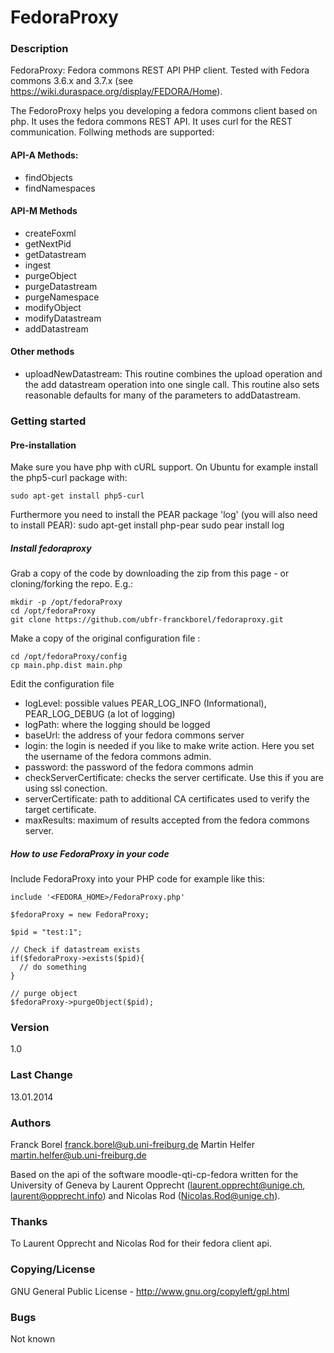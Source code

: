 FedoraProxy
===========

### Description
FedoraProxy: Fedora commons REST API PHP client. Tested with Fedora commons 3.6.x and 3.7.x (see https://wiki.duraspace.org/display/FEDORA/Home).

The FedoroProxy helps you developing a fedora commons client based on php. It uses the fedora commons REST API. It uses curl for the REST communication. Follwing methods are supported:

#### API-A Methods:

- findObjects
- findNamespaces

#### API-M Methods

- createFoxml
- getNextPid
- getDatastream
- ingest
- purgeObject
- purgeDatastream
- purgeNamespace
- modifyObject
- modifyDatastream
- addDatastream


#### Other methods 

- uploadNewDatastream: This routine combines the upload operation and the add datastream operation into one single call.
This routine also sets reasonable defaults for many of the parameters to addDatastream.


### Getting started

#### Pre-installation
Make sure you have php with cURL support. On Ubuntu for example install the php5-curl package with:
```
sudo apt-get install php5-curl
````

Furthermore you need to install the PEAR package 'log' (you will also need to install PEAR):
    sudo apt-get install php-pear
    sudo pear install log

##### Install fedoraproxy
Grab a copy of the code by downloading the zip from this page - or cloning/forking the repo. E.g.:

```
mkdir -p /opt/fedoraProxy
cd /opt/fedoraProxy
git clone https://github.com/ubfr-franckborel/fedoraproxy.git
```

Make a copy of the original configuration file :
```
cd /opt/fedoraProxy/config
cp main.php.dist main.php
```

Edit the configuration file
+ logLevel: possible values PEAR_LOG_INFO (Informational), PEAR_LOG_DEBUG (a lot of logging)
+ logPath: where the logging should be logged
+ baseUrl: the address of your fedora commons server
+ login: the login is needed if you like to make write action. Here you set the username of the fedora commons admin.
+ password: the password of the fedora commons admin
+ checkServerCertificate: checks the server certificate. Use this if you are using ssl conection.
+ serverCertificate: path to additional CA certificates used to verify the target certificate.
+ maxResults: maximum of results accepted from the fedora commons server. 

##### How to use FedoraProxy in your code
Include FedoraProxy into your PHP code for example like this:

```
include '<FEDORA_HOME>/FedoraProxy.php'

$fedoraProxy = new FedoraProxy;

$pid = "test:1";

// Check if datastream exists
if($fedoraProxy->exists($pid){
  // do something
}

// purge object
$fedoraProxy->purgeObject($pid);
```

### Version
1.0

### Last Change 
13.01.2014

### Authors
Franck Borel <franck.borel@ub.uni-freiburg.de>
Martin Helfer <martin.helfer@ub.uni-freiburg.de>

Based on the api of the software moodle-qti-cp-fedora written for the
University of Geneva by Laurent Opprecht (<laurent.opprecht@unige.ch>, <laurent@opprecht.info>)
and Nicolas Rod (<Nicolas.Rod@unige.ch>).

### Thanks
To Laurent Opprecht and Nicolas Rod for their fedora client api.


### Copying/License
GNU General Public License - http://www.gnu.org/copyleft/gpl.html

### Bugs
Not known
